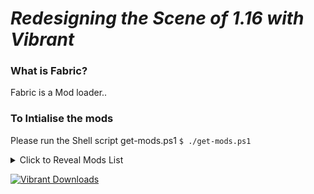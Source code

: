 # *Redesigning the Scene of 1.16 with Vibrant*

### What is Fabric?

Fabric is a Mod loader..

### To Intialise the mods
Please run the Shell script get-mods.ps1
`$ ./get-mods.ps1`

<details>
  <summary>Click to Reveal Mods List</summary>

* [Adabranium](https://www.curseforge.com/minecraft/mc-mods/adabranium)
* [Advancements Enlarger](https://www.curseforge.com/minecraft/mc-mods/advancements-enlarger)
* [AppleSkin](https://www.curseforge.com/minecraft/mc-mods/appleskin)
* [Auto Config Updated API](https://www.curseforge.com/minecraft/mc-mods/auto-config-updated-api)
* [BetterNether](https://www.curseforge.com/minecraft/mc-mods/betternether)
* [Blockshifter [Fabric]](https://www.curseforge.com/minecraft/mc-mods/blockshifter)
* [Blockus](https://www.curseforge.com/minecraft/mc-mods/blockus)
* [Oh The Biomes You'll Go [FABRIC]](https://www.curseforge.com/minecraft/mc-mods/oh-the-biomes-youll-go-fabric)
* [Cardinal Components](https://www.curseforge.com/minecraft/mc-mods/cardinal-components)
* [Cave Biomes](https://www.curseforge.com/minecraft/mc-mods/cave-biomes)
* [CC: Restitched](https://www.curseforge.com/minecraft/mc-mods/cc-restitched)
* [Common Expansion: Foodstuffs](https://www.curseforge.com/minecraft/mc-mods/ce-foodstuffs)
* [Chat Heads](https://www.curseforge.com/minecraft/mc-mods/chat-heads)
* [Cloth API (Fabric)](https://www.curseforge.com/minecraft/mc-mods/cloth-api)
* [Cloth Config API (Fabric)](https://www.curseforge.com/minecraft/mc-mods/cloth-config)
* [Door(s) Coupling [FABRIC]](https://www.curseforge.com/minecraft/mc-mods/couplings-for-fabric-updated)
* [CraftPresence](https://www.curseforge.com/minecraft/mc-mods/craftpresence)
* [Dawn API](https://www.curseforge.com/minecraft/mc-mods/dawn)
* [Diggus Maximus](https://www.curseforge.com/minecraft/mc-mods/diggus-maximus)
* [Dynamic FPS](https://www.curseforge.com/minecraft/mc-mods/dynamic-fps)
* [[Fabric] Expanded Storage](https://www.curseforge.com/minecraft/mc-mods/expanded-storage-fabric)
* [Fabric API](https://www.curseforge.com/minecraft/mc-mods/fabric-api)
* [Fabric Chunk Pregenerator](https://www.curseforge.com/minecraft/mc-mods/chunk-pregenerator-fabric)
* [Fabric Language Kotlin](https://www.curseforge.com/minecraft/mc-mods/fabric-language-kotlin)
* [Fabric Language Scala](https://www.curseforge.com/minecraft/mc-mods/fabric-language-scala)
* [[Fabric] Fat Experience Orbs](https://www.curseforge.com/minecraft/mc-mods/fat-experience-orbs)
* [Hardcore Questing Mode: Fabric](https://www.curseforge.com/minecraft/mc-mods/hardcore-questing-mode-fabric)
* [Hwyla](https://www.curseforge.com/minecraft/mc-mods/hwyla)
* [I Know What I'm Doing (IKWID)](https://www.curseforge.com/minecraft/mc-mods/i-know-what-im-doing)
* [Improved Stations (Fabric)](https://www.curseforge.com/minecraft/mc-mods/improved-stations)
* [Industrial Revolution](https://www.curseforge.com/minecraft/mc-mods/industrial-revolution)
* [Inmis](https://www.curseforge.com/minecraft/mc-mods/inmis)
* [Iron Jetpacks Fabric](https://www.curseforge.com/minecraft/mc-mods/iron-jetpacks-fabric)
* [Jumploader](https://www.curseforge.com/minecraft/mc-mods/jumploader)
* [KubeJS Fabric](https://www.curseforge.com/minecraft/mc-mods/kubejs-fabric)
* [Lib Block Attributes](https://www.curseforge.com/minecraft/mc-mods/libblockattributes)
* [MAmbience](https://www.curseforge.com/minecraft/mc-mods/mambience)
* [Materialisation](https://www.curseforge.com/minecraft/mc-mods/materialisation)
* [MC Dungeons Weapons](https://www.curseforge.com/minecraft/mc-mods/mcdw)
* [Mod Menu](https://www.curseforge.com/minecraft/mc-mods/modmenu)
* [Monetary Solutions](https://www.curseforge.com/minecraft/mc-mods/monetary-solutions)
* [More Totems Of Undying](https://www.curseforge.com/minecraft/mc-mods/more-totems-of-undying)
* [More Gems [FABRIC]](https://www.curseforge.com/minecraft/mc-mods/more-gems-fabric)
* [Oh, How the Crafting Has Tabled!](https://www.curseforge.com/minecraft/mc-mods/oh-how-the-crafting-has-tabled)
* [Mo' Structures](https://www.curseforge.com/minecraft/mc-mods/mo-structures)
* [NookBuild](https://www.curseforge.com/minecraft/mc-mods/nookbuild)
* [Not Enough Crashes](https://www.curseforge.com/minecraft/mc-mods/not-enough-crashes)
* [Patchouli (Fabric)](https://www.curseforge.com/minecraft/mc-mods/patchouli-fabric)
* [Reborn Core](https://www.curseforge.com/minecraft/mc-mods/reborncore)
* [Repurposed Structures (Fabric)](https://www.curseforge.com/minecraft/mc-mods/repurposed-structures-fabric)
* [Resource Loader [Fabric]](https://www.curseforge.com/minecraft/mc-mods/fabric-resource-loader)
* [Roughly Enough Items (REI)](https://www.curseforge.com/minecraft/mc-mods/roughly-enough-items)
* [ShulkerBoxTooltip](https://www.curseforge.com/minecraft/mc-mods/shulkerboxtooltip)
* [[Fabric] Simple Sound Muffler](https://www.curseforge.com/minecraft/mc-mods/simple-sound-muffler)
* ['Slight' Gui Modifications](https://www.curseforge.com/minecraft/mc-mods/slight-gui-modifications)
* [Smooth Scrolling Everywhere (Fabric)](https://www.curseforge.com/minecraft/mc-mods/smooth-scrolling-everywhere-fabric)
* [Staff of Building](https://www.curseforge.com/minecraft/mc-mods/staff-of-building)
* [Tech Reborn](https://www.curseforge.com/minecraft/mc-mods/techreborn)
* [Vanilla Hammers](https://www.curseforge.com/minecraft/mc-mods/vanilla-hammers)
* [Vanilla Excavators](https://www.curseforge.com/minecraft/mc-mods/vanilla-excavators)
* [Xaero's World Map](https://www.curseforge.com/minecraft/mc-mods/xaeros-world-map)
* [Xaero's Minimap](https://www.curseforge.com/minecraft/mc-mods/xaeros-minimap)
* [Campanion](https://www.curseforge.com/minecraft/mc-mods/campanion)
* [Dank Storage Fabric](https://www.curseforge.com/minecraft/mc-mods/dank-storage-fabric)
* [Astromine: Complete](https://www.curseforge.com/minecraft/mc-mods/astromine-main)
* [Get Off My Lawn](https://www.curseforge.com/minecraft/mc-mods/get-off-my-lawn)
* [Flonters](https://www.curseforge.com/minecraft/mc-mods/flonters)
* [Phosphor (Fabric)](https://www.curseforge.com/minecraft/mc-mods/phosphor)
* [Lithium (Fabric)](https://www.curseforge.com/minecraft/mc-mods/lithium)
* [Inventory Sorting](https://www.curseforge.com/minecraft/mc-mods/inventory-sorting)
* [Kibe](https://www.curseforge.com/minecraft/mc-mods/kibe)
* [AdventureZ](https://www.curseforge.com/minecraft/mc-mods/adventurez)
* [Dungeons of Exile](https://www.curseforge.com/minecraft/mc-mods/dungeons-of-exile)
* [Blur (Fabric)](https://www.curseforge.com/minecraft/mc-mods/blur-fabric)
* [Curios API (Fabric)](https://www.curseforge.com/minecraft/mc-mods/curios-fabric)
* [Library of Exile](https://www.curseforge.com/minecraft/mc-mods/library-of-exile)
* [Flesh 2 Leather [FABRIC]](https://www.curseforge.com/minecraft/mc-mods/flesh2leather-fabric)
* [Glassential (Fabric)](https://www.curseforge.com/minecraft/mc-mods/glassential-fabric)
* [Presence Footsteps](https://www.curseforge.com/minecraft/mc-mods/presence-footsteps)
* [Pling](https://www.curseforge.com/minecraft/mc-mods/pling)
* [Player Roles (Fabric)](https://www.curseforge.com/minecraft/mc-mods/player-roles-fabric)
* [Window Title Changer](https://www.curseforge.com/minecraft/mc-mods/window-title-changer)
* [Wild World](https://www.curseforge.com/minecraft/mc-mods/wild-world)
* [cAn i MiNe thIS bLOCk?](https://www.curseforge.com/minecraft/mc-mods/can-i-mine-this-block)
* [Overworld Two](https://www.curseforge.com/minecraft/mc-mods/overworld-two)
* [Ok Zoomer](https://www.curseforge.com/minecraft/mc-mods/ok-zoomer)
* [LambDynamicLights](https://www.curseforge.com/minecraft/mc-mods/lambdynamiclights)
* [Sodium](https://www.curseforge.com/minecraft/mc-mods/sodium)
* [NoMoreGlowingPots](https://www.curseforge.com/minecraft/mc-mods/nomoreglowingpots)
* [Fabric Furnaces](https://www.curseforge.com/minecraft/mc-mods/fabric-furnaces)
* [End: Rebellion](https://www.curseforge.com/minecraft/mc-mods/end-rebellion)
* [Bedspreads (Fabric)](https://www.curseforge.com/minecraft/mc-mods/bedspreads-fabric)
* [NoExpensive](https://www.curseforge.com/minecraft/mc-mods/noexpensive)
* [Leaf Decay](https://www.curseforge.com/minecraft/mc-mods/leaf-decay)
* [Netherite Plus](https://www.curseforge.com/minecraft/mc-mods/netherite-plus-mod)
* [WorldEdit](https://www.curseforge.com/minecraft/mc-mods/worldedit)
* [Switcheroo](https://www.curseforge.com/minecraft/mc-mods/autoswap-updated)
* [Trinkets (Fabric)](https://www.curseforge.com/minecraft/mc-mods/trinkets-fabric)
* [BetterF3](https://www.curseforge.com/minecraft/mc-mods/betterf3)
* [Auth Me](https://www.curseforge.com/minecraft/mc-mods/auth-me)
* [AntiGhost](https://www.curseforge.com/minecraft/mc-mods/antighost)
* [Holographic Fabric](https://www.curseforge.com/minecraft/mc-mods/holographic-fabric)
* [Cyber Permissions](https://www.curseforge.com/minecraft/mc-mods/cyber-permissions)
* [Boring Backgrounds](https://www.curseforge.com/minecraft/mc-mods/boring-backgrounds)
* [Applied Energistics 2](https://www.curseforge.com/minecraft/mc-mods/applied-energistics-2)
* [Light Overlay (Rift/Forge/Fabric)](https://www.curseforge.com/minecraft/mc-mods/light-overlay)
* [Mouse Wheelie (Fabric)](https://www.curseforge.com/minecraft/mc-mods/mouse-wheelie)



</details>

[![](http://cf.way2muchnoise.eu/full_405749_Downloads(19d1a6).svg "Vibrant Downloads")](https://www.curseforge.com/minecraft/modpacks/vibrant)

